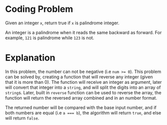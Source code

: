 # Coding Problem 

Given an integer `x`, return true if `x` is palindrome integer.

An integer is a palindrome when it reads the same backward as forward. For example, `121` is palindrome while `123` is not.

# Explanation

In this problem, the number can not be negative (i.e `num >= 0`). This problem can be solved by, creating a function that will reverse any integer (given that it is more than 0). The function will receive an integer as argument, later will convert that integer into a `string`, and will split the digits into an array of `string`s. Later, built in `reverse` function can be used to reverse the array, the function will return the reversed array combined and in an number format. 

The returned number will be compared with the base input number, and if both numbers are equal (i.e `a === b`), the algorithm will return `true`, and else will return `false`.
